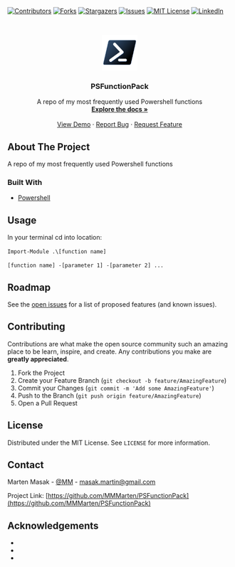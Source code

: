<!--
*** github_username, repo_name, twitter_handle, email, project_title, project_description
*** MMMarten, PSFunctionPack, MM, masak.martin@gmail.com, PSFunctionPack, A repo of my most frequently used Powershell functions
-->



<!-- PROJECT SHIELDS -->
<!--
*** I'm using markdown "reference style" links for readability.
*** Reference links are enclosed in brackets [ ] instead of parentheses ( ).
*** See the bottom of this document for the declaration of the reference variables
*** for contributors-url, forks-url, etc. This is an optional, concise syntax you may use.
*** https://www.markdownguide.org/basic-syntax/#reference-style-links
-->
[![Contributors][contributors-shield]][contributors-url]
[![Forks][forks-shield]][forks-url]
[![Stargazers][stars-shield]][stars-url]
[![Issues][issues-shield]][issues-url]
[![MIT License][license-shield]][license-url]
[![LinkedIn][linkedin-shield]][linkedin-url]



<!-- PROJECT LOGO -->
<br />
<p align="center">
  <a href="https://github.com/MMMarten/PSFunctionPack">
    <img src="images/logo.png" alt="Logo" width="80" height="80">
  </a>

  <h3 align="center">PSFunctionPack</h3>

  <p align="center">
    A repo of my most frequently used Powershell functions
    <br />
    <a href="https://github.com/MMMarten/PSFunctionPack"><strong>Explore the docs »</strong></a>
    <br />
    <br />
    <a href="https://github.com/MMMarten/PSFunctionPack">View Demo</a>
    ·
    <a href="https://github.com/MMMarten/PSFunctionPack/issues">Report Bug</a>
    ·
    <a href="https://github.com/MMMarten/PSFunctionPack/issues">Request Feature</a>
  </p>
</p>



<!-- TABLE OF CONTENTS 
<details open="open">
  <summary><h2 style="display: inline-block">Table of Contents</h2></summary>
  <ol>
    <li>
      <a href="#about-the-project">About The Project</a>
      <ul>
        <li><a href="#built-with">Built With</a></li>
      </ul>
    </li>
    <li>
      <a href="#getting-started">Getting Started</a>
      <ul>
        <li><a href="#prerequisites">Prerequisites</a></li>
        <li><a href="#installation">Installation</a></li>
      </ul>
    </li>
    <li><a href="#usage">Usage</a></li>
    <li><a href="#roadmap">Roadmap</a></li>
    <li><a href="#contributing">Contributing</a></li>
    <li><a href="#license">License</a></li>
    <li><a href="#contact">Contact</a></li>
    <li><a href="#acknowledgements">Acknowledgements</a></li>
  </ol>
</details>
-->


<!-- ABOUT THE PROJECT -->
## About The Project

<!--[![Product Name Screen Shot][product-screenshot]](https://example.com)

Here's a blank template to get started:
**To avoid retyping too much info. Do a search and replace with your text editor for the following:** -->
A repo of my most frequently used Powershell functions


### Built With

* [Powershell]()



<!-- GETTING STARTED 
## Getting Started

To get a local copy up and running follow these simple steps.

### Prerequisites

This is an example of how to list things you need to use the software and how to install them.
* npm
  ```sh
  npm install npm@latest -g
  ```

### Installation

1. Clone the repo
   ```sh
   git clone https://github.com/MMMarten/PSFunctionPack.git
   ```
2. Install NPM packages
   ```sh
   npm install
   ```
-->


<!-- USAGE EXAMPLES -->
## Usage

In your terminal cd into location:

`Import-Module .\[function name]`

`[function name] -[parameter 1] -[parameter 2] ...`

<!-- _For more examples, please refer to the [Documentation](https://example.com)_ -->



<!-- ROADMAP -->
## Roadmap

See the [open issues](https://github.com/MMMarten/PSFunctionPack/issues) for a list of proposed features (and known issues).



<!-- CONTRIBUTING -->
## Contributing

Contributions are what make the open source community such an amazing place to be learn, inspire, and create. Any contributions you make are **greatly appreciated**.

1. Fork the Project
2. Create your Feature Branch (`git checkout -b feature/AmazingFeature`)
3. Commit your Changes (`git commit -m 'Add some AmazingFeature'`)
4. Push to the Branch (`git push origin feature/AmazingFeature`)
5. Open a Pull Request



<!-- LICENSE -->
## License

Distributed under the MIT License. See `LICENSE` for more information.



<!-- CONTACT -->
## Contact

Marten Masak - [@MM](https://twitter.com/MM) - masak.martin@gmail.com

Project Link: [https://github.com/MMMarten/PSFunctionPack](https://github.com/MMMarten/PSFunctionPack)



<!-- ACKNOWLEDGEMENTS -->
## Acknowledgements

* []()
* []()
* []()





<!-- MARKDOWN LINKS & IMAGES -->
<!-- https://www.markdownguide.org/basic-syntax/#reference-style-links -->
[contributors-shield]: https://img.shields.io/github/contributors/MMMarten/repo.svg?style=for-the-badge
[contributors-url]: https://github.com/MMMarten/repo/graphs/contributors
[forks-shield]: https://img.shields.io/github/forks/MMMarten/repo.svg?style=for-the-badge
[forks-url]: https://github.com/MMMarten/repo/network/members
[stars-shield]: https://img.shields.io/github/stars/MMMarten/repo.svg?style=for-the-badge
[stars-url]: https://github.com/MMMarten/repo/stargazers
[issues-shield]: https://img.shields.io/github/issues/MMMarten/repo.svg?style=for-the-badge
[issues-url]: https://github.com/MMMarten/repo/issues
[license-shield]: https://img.shields.io/github/license/MMMarten/repo.svg?style=for-the-badge
[license-url]: https://github.com/MMMarten/repo/blob/master/LICENSE.txt
[linkedin-shield]: https://img.shields.io/badge/-LinkedIn-black.svg?style=for-the-badge&logo=linkedin&colorB=555
[linkedin-url]: https://linkedin.com/in/MMMarten
